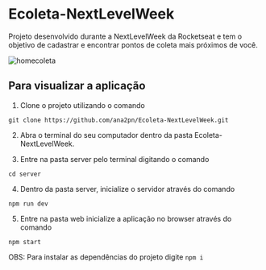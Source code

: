 # Ecoleta-NextLevelWeek
Projeto desenvolvido durante a NextLevelWeek da Rocketseat e tem o objetivo de cadastrar e encontrar pontos de coleta mais próximos de você.

![homecoleta](https://user-images.githubusercontent.com/48724163/87795980-25169600-c81f-11ea-9ceb-d299c857af94.png)


## Para visualizar a aplicação

1. Clone o projeto utilizando o comando

```git clone https://github.com/ana2pn/Ecoleta-NextLevelWeek.git```

2. Abra o terminal do seu computador dentro da pasta Ecoleta-NextLevelWeek.

3. Entre na pasta server pelo terminal digitando o comando

 `cd server`
 
4. Dentro da pasta server, inicialize o servidor através do comando

`npm run dev`

5. Entre na pasta web inicialize a aplicação no browser através do comando

`npm start`


OBS: Para instalar as dependências do projeto digite `npm i`
